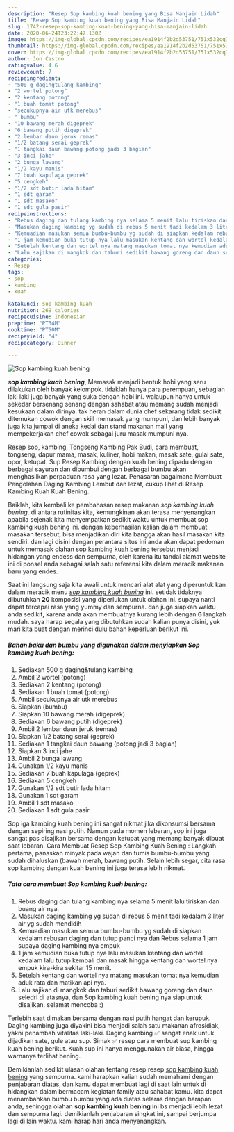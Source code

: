 ```yaml
---
description: "Resep Sop kambing kuah bening yang Bisa Manjain Lidah"
title: "Resep Sop kambing kuah bening yang Bisa Manjain Lidah"
slug: 1742-resep-sop-kambing-kuah-bening-yang-bisa-manjain-lidah
date: 2020-06-24T23:22:47.130Z
image: https://img-global.cpcdn.com/recipes/ea1914f2b2d53751/751x532cq70/sop-kambing-kuah-bening-foto-resep-utama.jpg
thumbnail: https://img-global.cpcdn.com/recipes/ea1914f2b2d53751/751x532cq70/sop-kambing-kuah-bening-foto-resep-utama.jpg
cover: https://img-global.cpcdn.com/recipes/ea1914f2b2d53751/751x532cq70/sop-kambing-kuah-bening-foto-resep-utama.jpg
author: Jon Castro
ratingvalue: 4.6
reviewcount: 7
recipeingredient:
- "500 g dagingtulang kambing"
- "2 wortel potong"
- "2 kentang potong"
- "1 buah tomat potong"
- "secukupnya air utk merebus"
- " bumbu"
- "10 bawang merah digeprek"
- "6 bawang putih digeprek"
- "2 lembar daun jeruk remas"
- "1/2 batang serai geprek"
- "1 tangkai daun bawang potong jadi 3 bagian"
- "3 inci jahe"
- "2 bunga lawang"
- "1/2 kayu manis"
- "7 buah kapulaga geprek"
- "5 cengkeh"
- "1/2 sdt butir lada hitam"
- "1 sdt garam"
- "1 sdt masako"
- "1 sdt gula pasir"
recipeinstructions:
- "Rebus daging dan tulang kambing nya selama 5 menit lalu tiriskan dan buang air nya."
- "Masukan daging kambing yg sudah di rebus 5 menit tadi kedalam 3 liter air yg sudah mendidih"
- "Kemuadian masukan semua bumbu-bumbu yg sudah di siapkan kedalam rebusan daging dan tutup panci nya dan Rebus selama 1 jam supaya daging kambing nya empuk"
- "1 jam kemudian buka tutup nya lalu masukan kentang dan wortel kedalam lalu tutup kembali dan masak hingga kentang dan wortel nya empuk kira-kira sekitar 15 menit."
- "Setelah kentang dan wortel nya matang masukan tomat nya kemudian aduk rata dan matikan api nya."
- "Lalu sajikan di mangkok dan taburi sedikit bawang goreng dan daun seledri di atasnya, dan Sop kambing kuah bening nya siap untuk disajikan. selamat mencoba :)"
categories:
- Resep
tags:
- sop
- kambing
- kuah

katakunci: sop kambing kuah 
nutrition: 269 calories
recipecuisine: Indonesian
preptime: "PT34M"
cooktime: "PT50M"
recipeyield: "4"
recipecategory: Dinner

---
```



![Sop kambing kuah bening](https://img-global.cpcdn.com/recipes/ea1914f2b2d53751/751x532cq70/sop-kambing-kuah-bening-foto-resep-utama.jpg)

<b><i>sop kambing kuah bening</i></b>, Memasak menjadi bentuk hobi yang seru dilakukan oleh banyak kelompok. tidaklah hanya para perempuan, sebagian laki laki juga banyak yang suka dengan hobi ini. walaupun hanya untuk sekedar bersenang senang dengan sahabat atau memang sudah menjadi kesukaan dalam dirinya. tak heran dalam dunia chef sekarang tidak sedikit ditemukan cowok dengan skill memasak yang mumpuni, dan lebih banyak juga kita jumpai di aneka kedai dan stand makanan mall yang mempekerjakan chef cowok sebagai juru masak mumpuni nya.

Resep sop, kambing, Tongseng Kambing Pak Budi, cara membuat, tongseng, dapur mama, masak, kuliner, hobi makan, masak sate, gulai sate, opor, ketupat. Sup Resep Kambing dengan kuah bening dipadu dengan berbagai sayuran dan dibumbui dengan berbagai bumbu akan menghasilkan perpaduan rasa yang lezat. Penasaran bagaimana Membuat Pengolahan Daging Kambing Lembut dan lezat, cukup lihat di Resep Kambing Kuah Kuah Bening.

Baiklah, kita kembali ke pembahasan resep makanan <i>sop kambing kuah bening</i>. di antara rutinitas kita, kemungkinan akan terasa menyenangkan apabila sejenak kita menyempatkan sedikit waktu untuk membuat sop kambing kuah bening ini. dengan keberhasilan kalian dalam membuat masakan tersebut, bisa menjadikan diri kita bangga akan hasil masakan kita sendiri. dan lagi disini dengan perantara situs ini anda akan dapat pedoman untuk memasak olahan <u>sop kambing kuah bening</u> tersebut menjadi hidangan yang endess dan sempurna, oleh karena itu tandai alamat website ini di ponsel anda sebagai salah satu referensi kita dalam meracik makanan baru yang endes.


Saat ini langsung saja kita awali untuk mencari alat alat yang diperuntuk kan dalam meracik menu <u><i>sop kambing kuah bening</i></u> ini. setidak tidaknya dibutuhkan <b>20</b> komposisi yang diperlukan untuk olahan ini. supaya nanti dapat tercapai rasa yang yummy dan sempurna. dan juga siapkan waktu anda sedikit, karena anda akan membuatnya kurang lebih dengan <b>6</b> langkah mudah. saya harap segala yang dibutuhkan sudah kalian punya disini, yuk mari kita buat dengan merinci dulu bahan keperluan berikut ini.

<!--inarticleads1-->

##### Bahan baku dan bumbu yang digunakan dalam menyiapkan Sop kambing kuah bening:

1. Sediakan 500 g daging&amp;tulang kambing
1. Ambil 2 wortel (potong)
1. Sediakan 2 kentang (potong)
1. Sediakan 1 buah tomat (potong)
1. Ambil secukupnya air utk merebus
1. Siapkan  (bumbu)
1. Siapkan 10 bawang merah (digeprek)
1. Sediakan 6 bawang putih (digeprek)
1. Ambil 2 lembar daun jeruk (remas)
1. Siapkan 1/2 batang serai (geprek)
1. Sediakan 1 tangkai daun bawang (potong jadi 3 bagian)
1. Siapkan 3 inci jahe
1. Ambil 2 bunga lawang
1. Gunakan 1/2 kayu manis
1. Sediakan 7 buah kapulaga (geprek)
1. Sediakan 5 cengkeh
1. Gunakan 1/2 sdt butir lada hitam
1. Gunakan 1 sdt garam
1. Ambil 1 sdt masako
1. Sediakan 1 sdt gula pasir


Sop iga kambing kuah bening ini sangat nikmat jika dikonsumsi bersama dengan sepiring nasi putih. Namun pada momen lebaran, sop ini juga sangat pas disajikan bersama dengan ketupat yang memang banyak dibuat saat lebaran. Cara Membuat Resep Sop Kambing Kuah Bening : Langkah pertama, panaskan minyak pada wajan dan tumis bumbu-bumbu yang sudah dihaluskan (bawah merah, bawang putih. Selain lebih segar, cita rasa sop kambing dengan kuah bening ini juga terasa lebih nikmat. 

<!--inarticleads2-->

##### Tata cara membuat Sop kambing kuah bening:

1. Rebus daging dan tulang kambing nya selama 5 menit lalu tiriskan dan buang air nya.
1. Masukan daging kambing yg sudah di rebus 5 menit tadi kedalam 3 liter air yg sudah mendidih
1. Kemuadian masukan semua bumbu-bumbu yg sudah di siapkan kedalam rebusan daging dan tutup panci nya dan Rebus selama 1 jam supaya daging kambing nya empuk
1. 1 jam kemudian buka tutup nya lalu masukan kentang dan wortel kedalam lalu tutup kembali dan masak hingga kentang dan wortel nya empuk kira-kira sekitar 15 menit.
1. Setelah kentang dan wortel nya matang masukan tomat nya kemudian aduk rata dan matikan api nya.
1. Lalu sajikan di mangkok dan taburi sedikit bawang goreng dan daun seledri di atasnya, dan Sop kambing kuah bening nya siap untuk disajikan. selamat mencoba :)


Terlebih saat dimakan bersama dengan nasi putih hangat dan kerupuk. Daging kambing juga diyakini bisa menjadi salah satu makanan afrosidiak, yakni penambah vitalitas laki-laki. Daging kambing ✅ sangat enak untuk dijadikan sate, gule atau sup. Simak ✅ resep cara membuat sup kambing kuah bening berikut. Kuah sup ini hanya menggunakan air biasa, hingga warnanya terlihat bening. 

Demikianlah sedikit ulasan olahan tentang resep resep <u>sop kambing kuah bening</u> yang sempurna. kami harapkan kalian sudah memahami dengan penjabaran diatas, dan kamu dapat membuat lagi di saat lain untuk di hidangkan dalam bermacam kegiatan family atau sahabat kamu. kita dapat menambahkan bumbu bumbu yang ada diatas selaras dengan harapan anda, sehingga olahan <b>sop kambing kuah bening</b> ini bs menjadi lebih lezat dan sempurna lagi. demikianlah penjabaran singkat ini, sampai berjumpa lagi di lain waktu. kami harap hari anda menyenangkan.

